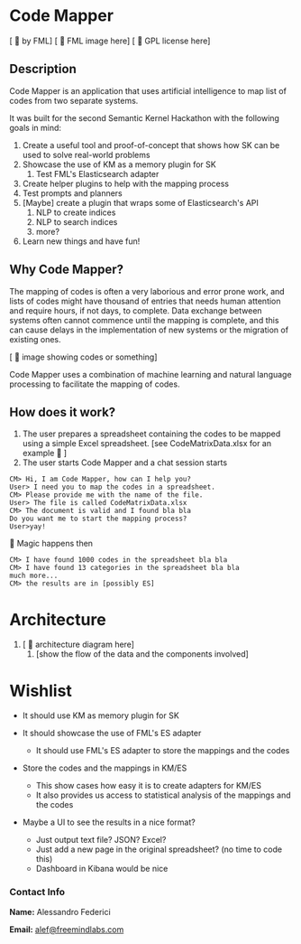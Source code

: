 # Code Mapper
[ :hammer: by FML]
[ :hammer: FML image here]
[ :hammer: GPL license here]

## Description

Code Mapper is an application that uses artificial intelligence to map list of codes from two separate systems.

It was built for the second Semantic Kernel Hackathon with the following goals in mind:

1. Create a useful tool and proof-of-concept that shows how SK can be used to solve real-world problems
1. Showcase the use of KM as a memory plugin for SK
	1. Test FML's Elasticsearch adapter
1. Create helper plugins to help with the mapping process
1. Test prompts and planners
1. [Maybe] create a plugin that wraps some of Elasticsearch's API
	1. NLP to create indices
	1. NLP to search indices	
	1. more?
1. Learn new things and have fun!

## Why Code Mapper?

The mapping of codes is often a very laborious and error prone work, and lists of codes might have thousand of entries that needs human attention and require hours, if not days, to complete. Data exchange between systems often cannot commence until the mapping is complete, and this can cause delays in the implementation of new systems or the migration of existing ones.

[ :hammer: image showing codes or something]

Code Mapper uses a combination of machine learning and natural language processing to facilitate the mapping of codes. 

## How does it work?

1. The user prepares a spreadsheet containing the codes to be mapped using a simple Excel spreadsheet.
[see CodeMatrixData.xlsx for an example  :hammer: ]
1. The user starts Code Mapper and a chat session starts

```
CM> Hi, I am Code Mapper, how can I help you?
User> I need you to map the codes in a spreadsheet.
CM> Please provide me with the name of the file.
User> The file is called CodeMatrixData.xlsx
CM> The document is valid and I found bla bla
Do you want me to start the mapping process?
User>yay!
```

:hammer: Magic happens then 
```
CM> I have found 1000 codes in the spreadsheet bla bla
CM> I have found 13 categories in the spreadsheet bla bla
much more...
CM> the results are in [possibly ES]
```


# Architecture


1. [ :hammer: architecture diagram here]
	1. [show the flow of the data and the components involved]

# Wishlist
- It should use KM as memory plugin for SK
- It should showcase the use of FML's ES adapter
	- It should use FML's ES adapter to store the mappings and the codes

- Store the codes and the mappings in KM/ES
	- This show cases how easy it is to create adapters for KM/ES
	- It also provides us access to statistical analysis of the mappings and the codes
	
- Maybe a UI to see the results in a nice format?
	- Just output text file? JSON? Excel?
	- Just add a new page in the original spreadsheet? (no time to code this)
	- Dashboard in Kibana would be nice



### Contact Info
**Name:** Alessandro Federici

**Email:** alef@freemindlabs.com
